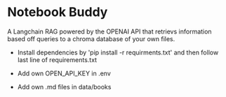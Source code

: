# Notebook Buddy
A Langchain RAG powered by the OPENAI API that retrievs information based off queries to a chroma database of your own files.  

- Install dependencies by 'pip install -r requirments.txt' and then follow last line of requirements.txt

- Add own OPEN_API_KEY in .env

- Add own .md files in data/books

